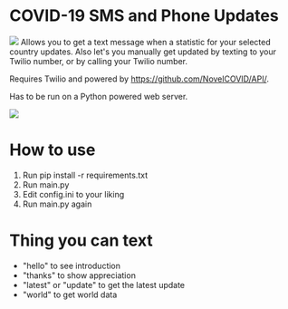 # COVID-19 SMS and Phone Updates
<img src="https://i.imgur.com/fsR3tJx.png" />
Allows you to get a text message when a statistic for your selected country updates. Also let's you manually get updated by texting to your Twilio number, or by calling your Twilio number.

Requires Twilio and powered by https://github.com/NovelCOVID/API/.

Has to be run on a Python powered web server.

<img src="https://i.imgur.com/8fXem0k.png" />

# How to use
1. Run pip install -r requirements.txt
2. Run main.py
3. Edit config.ini to your liking
4. Run main.py again

# Thing you can text
- "hello" to see introduction
- "thanks" to show appreciation
- "latest" or "update" to get the latest update
- "world" to get world data
